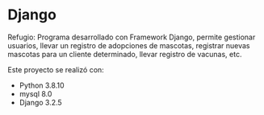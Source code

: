 # Django
Refugio: Programa desarrollado con Framework Django, permite gestionar usuarios, llevar un registro de adopciones de mascotas, registrar nuevas mascotas para un cliente determinado, llevar registro de vacunas, etc.

Este proyecto se realizó con:
- Python 3.8.10
- mysql 8.0
- Django 3.2.5
